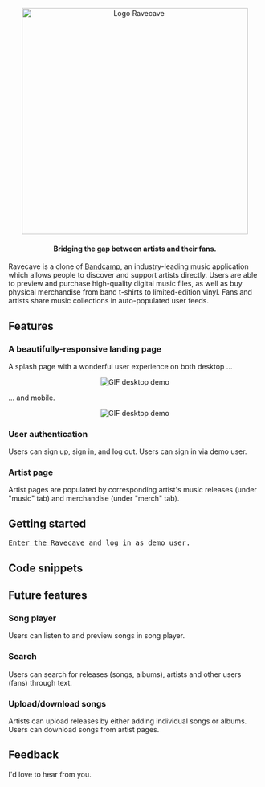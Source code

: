 <p align="center">
    <a href="https://ravecaveapp.herokuapp.com/#/" target="_blank">
        <img width="450" height="auto" src="https://ravecave-seeds.s3.amazonaws.com/assets/ravecave-logotype-color-450.png" alt="Logo Ravecave">
    </a>
</p>
<h4 align="center">Bridging the gap between artists and their fans.</h4>
<p>Ravecave is a clone of <a href="https://bandcamp.com/" target="_blank">Bandcamp</a>, an industry-leading music application which allows people to discover and support artists directly. Users are able to preview and purchase high-quality digital music files, as well as buy physical merchandise from band t-shirts to limited-edition vinyl. Fans and artists share music collections in auto-populated user feeds.</p>
<h2>Features</h2>
<h3>A beautifully-responsive landing page</h3>
<p>A splash page with a wonderful user experience on both desktop ...</p>
<p align="center">
    <img src="https://ravecave-seeds.s3.amazonaws.com/assets/splash_desktop.gif" alt="GIF desktop demo" style="max-width:100%;">
</p>
<p>... and mobile.</p>
<p align="center">
    <img src="https://ravecave-seeds.s3.amazonaws.com/assets/splash_mobile_optimized.gif" alt="GIF desktop demo"
        style="max-width:100%;">
</p>
<h3>User authentication</h3>
<p>Users can sign up, sign in, and log out. Users can sign in via demo user.</p>
<h3>Artist page</h3>
<p>Artist pages are populated by corresponding artist's music releases (under "music" tab) and merchandise (under "merch"
tab).</p>
<h2>Getting started</h2>
<div class="highlight highlight-source-shell">
    <pre><a href="https://ravecaveapp.herokuapp.com/#/" target="_blank">Enter the Ravecave</a> and log in as demo user.</pre>
</div>
<h2>Code snippets</h2>
<h2>Future features</h2>
<h3>Song player</h3>
<p>Users can listen to and preview songs in song player.</p>
<h3>Search</h3>
<p>Users can search for releases (songs, albums), artists and other users (fans) through text.</p>
<h3>Upload/download songs</h3>
<p>Artists can upload releases by either adding individual songs or albums. Users can download songs from artist pages.</p>
<h2>Feedback</h2>
<p>I'd love to hear from you.</p>
